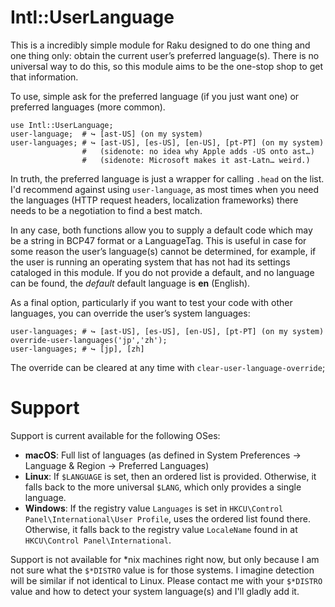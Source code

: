 # Intl::UserLanguage

This is a incredibly simple module for Raku designed to do one thing and one thing
only: obtain the current user’s preferred language(s).  There is no universal way
to do this, so this module aims to be the one-stop shop to get that information.

To use, simple ask for the preferred language (if you just want one) or
preferred languages (more common).

```perl6
use Intl::UserLanguage;
user-language;  # ↪︎ [ast-US] (on my system)
user-languages; # ↪︎ [ast-US], [es-US], [en-US], [pt-PT] (on my system)
                #   (sidenote: no idea why Apple adds -US onto ast…)
                #   (sidenote: Microsoft makes it ast-Latn… weird.)
```

In truth, the preferred language is just a wrapper for calling `.head` on the
list.  I'd recommend against using `user-language`, as most times when you
need the languages (HTTP request headers, localization frameworks) there needs
to be a negotiation to find a best match.

In any case, both functions allow you to supply a default code which may be a
string in BCP47 format or a LanguageTag.  This is useful in case for some reason
the user’s language(s) cannot be determined, for example, if the user is
running an operating system that has not had its settings cataloged in this
module.  If you do not provide a default, and no language can be found, the
*default* default language is **en** (English).

As a final option, particularly if you want to test your code with other
languages, you can override the user’s system languages:

```perl6
user-languages; # ↪︎ [ast-US], [es-US], [en-US], [pt-PT] (on my system)
override-user-languages('jp','zh');
user-languages; # ↪︎ [jp], [zh]
```

The override can be cleared at any time with `clear-user-language-override`;

# Support

Support is current available for the following OSes:

  - **macOS**: Full list of languages (as defined in System Preferences → Language & Region → Preferred Languages)
  - **Linux**: If `$LANGUAGE` is set, then an ordered list is provided.  Otherwise, it falls back to the more universal `$LANG`, which only provides a single language.  
  - **Windows**: If the registry value `Languages` is set in `HKCU\Control Panel\International\User Profile`, uses the ordered list found there.  Otherwise, it falls back to the registry value `LocaleName` found in at `HKCU\Control Panel\International`.

Support is not available for *nix machines right now, but only because I am not
sure what the `$*DISTRO` value is for those systems.  I imagine detection will be
similar if not identical to Linux.  Please contact me with your `$*DISTRO` value
and how to detect your system language(s) and I'll gladly add it.
